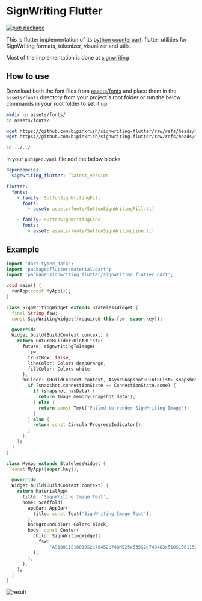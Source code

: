 # SignWriting Flutter

[![pub package](https://img.shields.io/pub/v/signwriting_flutter.svg)](https://pub.dev/packages/signwriting_flutter)

This is flutter implementation of its [python counterpart](https://github.com/sign-language-processing/signwriting). flutter utilities for SignWriting formats, tokenizer, visualizer and utils.

Most of the implementation is done at [signwriting](https://pub.dev/packages/signwriting)

## How to use

Download both the font files from [assets/fonts](https://github.com/bipinkrish/signwriting-flutter/tree/main/assets/fonts) and place them in the `assets/fonts` directory from your project's root folder or run the below commands in your root folder to set it up

```bash
mkdir -p assets/fonts/
cd assets/fonts/

wget https://github.com/bipinkrish/signwriting-flutter/raw/refs/heads/main/assets/fonts/SuttonSignWritingFill.ttf
wget https://github.com/bipinkrish/signwriting-flutter/raw/refs/heads/main/assets/fonts/SuttonSignWritingLine.ttf

cd ../../
```

in your `pubspec.yaml` file add the below blocks

```yaml
dependencies:
  signwriting_flutter: ^latest_version
```

```yaml
flutter:
  fonts:
    - family: SuttonSignWritingFill
      fonts:
        - asset: assets/fonts/SuttonSignWritingFill.ttf

    - family: SuttonSignWritingLine
      fonts:
        - asset: assets/fonts/SuttonSignWritingLine.ttf
```

## Example

```dart
import 'dart:typed_data';
import 'package:flutter/material.dart';
import 'package:signwriting_flutter/signwriting_flutter.dart';

void main() {
  runApp(const MyApp());
}

class SignWritingWidget extends StatelessWidget {
  final String fsw;
  const SignWritingWidget({required this.fsw, super.key});

  @override
  Widget build(BuildContext context) {
    return FutureBuilder<Uint8List>(
      future: signwritingToImage(
        fsw,
        trustBox: false,
        lineColor: Colors.deepOrange,
        fillColor: Colors.white,
      ),
      builder: (BuildContext context, AsyncSnapshot<Uint8List> snapshot) {
        if (snapshot.connectionState == ConnectionState.done) {
          if (snapshot.hasData) {
            return Image.memory(snapshot.data!);
          } else {
            return const Text('Failed to render SignWriting Image');
          }
        } else {
          return const CircularProgressIndicator();
        }
      },
    );
  }
}

class MyApp extends StatelessWidget {
  const MyApp({super.key});

  @override
  Widget build(BuildContext context) {
    return MaterialApp(
      title: 'SignWriting Image Test',
      home: Scaffold(
        appBar: AppBar(
          title: const Text('SignWriting Image Test'),
        ),
        backgroundColor: Colors.black,
        body: const Center(
          child: SignWritingWidget(
            fsw:
                "AS10011S10019S2e704S2e748M525x535S2e748483x510S10011501x466S20544510x500S10019476x475",
          ),
        ),
      ),
    );
  }
}
```

![result](https://github.com/user-attachments/assets/43fc87d3-39a0-4f7b-915a-5be173bccf06)

